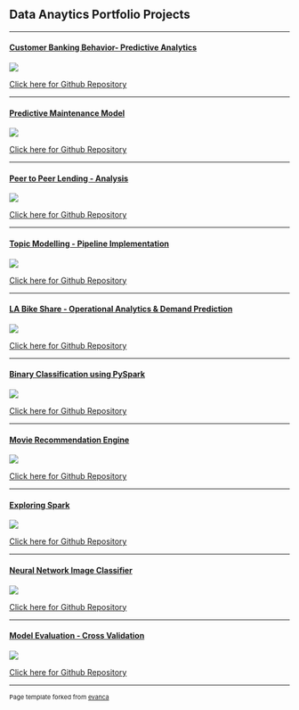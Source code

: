 ## Data Anaytics Portfolio Projects

---

#### <a href="https://github.com/iamnrr/DSC680-Projects/blob/master/Customer%20Behaviour%20Prediction/README.md" target="_blank">Customer Banking Behavior- Predictive Analytics</a>

<img src="images/bankanalyticslogo.png?raw=true"/>					
		

<a href="https://github.com/iamnrr/DSC680-Projects/tree/master/Customer%20Behaviour%20Prediction" target="_blank">Click here for Github Repository</a>	
	
---

#### <a href="https://github.com/iamnrr/DSC680-Projects/blob/master/Predictive%20Maintenance/README.md" target="_blank">Predictive Maintenance Model</a>


<img src="images/Predictive Maintenance.jpg?raw=true"/>


<a href="https://github.com/iamnrr/DSC680-Projects/tree/master/Predictive%20Maintenance" target="_blank">Click here for Github Repository</a>	

---

#### <a href="https://github.com/iamnrr/DSC680-Projects/blob/master/Credit%20Risk%20Analysis%20in%20Peer%20to%20Peer%20Lending/README.md" target="_blank">Peer to Peer Lending - Analysis</a>


<img src="images/P2P_lending.png?raw=true"/>


<a href="https://github.com/iamnrr/DSC680-Projects/tree/master/Credit%20Risk%20Analysis%20in%20Peer%20to%20Peer%20Lending" target="_blank">Click here for Github Repository</a>	

---

#### <a href="https://github.com/iamnrr/Topic-Modelling---Pipeline-Implementation/blob/master/NANDURI_DSC550_FINALPROJECT/README.md" target="_blank">Topic Modelling - Pipeline Implementation</a>


<img src="images/topicmodelling.jpg?raw=true"/>
		

<a href="https://github.com/iamnrr/Topic-Modelling---Pipeline-Implementation/tree/master/NANDURI_DSC550_FINALPROJECT" target="_blank">Click here for Github Repository</a>	

---


#### <a href="https://github.com/iamnrr/LA-Bike-Share---Operational-Analytics-Demand-Prediction/blob/master/README.md" target="_blank">LA Bike Share - Operational Analytics & Demand Prediction</a>


<img src="images/bikeshare.jpg?raw=true"/>


<a href="https://github.com/iamnrr/LA-Bike-Share---Operational-Analytics-Demand-Prediction" target="_blank">Click here for Github Repository</a>	
		
---


#### <a href="https://github.com/iamnrr/iamnrr.github.io/blob/master/Binary%20Classification%20using%20PySpark/README.md" target="_blank">Binary Classification using PySpark</a>


<img src="images/MLlib Classification.png?raw=true"/>


<a href="https://github.com/iamnrr/iamnrr.github.io/tree/master/Spark%20Learnings" target="_blank">Click here for Github Repository</a>		

---


#### <a href="https://github.com/iamnrr/iamnrr.github.io/blob/master/Movie%20Recommendation%20Engine/README.md" target="_blank">Movie Recommendation Engine</a>


<img src="images/Recommendation-systems.jpg?raw=true"/>


<a href="https://github.com/iamnrr/iamnrr.github.io/tree/master/Movie%20Recommendation%20Engine" target="_blank">Click here for Github Repository</a>	
		

---


#### <a href="https://github.com/iamnrr/iamnrr.github.io/blob/master/Spark%20Learnings/README.md" target="_blank">Exploring Spark</a>


<img src="images/apache-spark.png?raw=true"/>


<a href="https://github.com/iamnrr/iamnrr.github.io/tree/master/Spark%20Learnings" target="_blank">Click here for Github Repository</a>

---
		

#### <a href="https://github.com/iamnrr/iamnrr.github.io/blob/master/Neural%20Network%20Image%20Classifier/README.md" target="_blank">Neural Network Image Classifier</a>


<img src="images/Neural_Network_Classifier.png?raw=true"/>


<a href="https://github.com/iamnrr/iamnrr.github.io/tree/master/Neural%20Network%20Image%20Classifier" target="_blank">Click here for Github Repository</a>

---


#### <a href="https://github.com/iamnrr/iamnrr.github.io/blob/master/Model%20Evaluation%20-%20Cross%20Validation/README.md" target="_blank">Model Evaluation - Cross Validation</a>


<img src="images/Evaluating_Machine_Learning_Models.png?raw=true"/>


<a href="https://github.com/iamnrr/iamnrr.github.io/tree/master/Model%20Evaluation%20-%20Cross%20Validation" target="_blank">Click here for Github Repository</a>







---
<p style="font-size:11px">Page template forked from <a href="https://github.com/evanca/quick-portfolio">evanca</a></p>
<!-- Remove above link if you don't want to attibute -->
